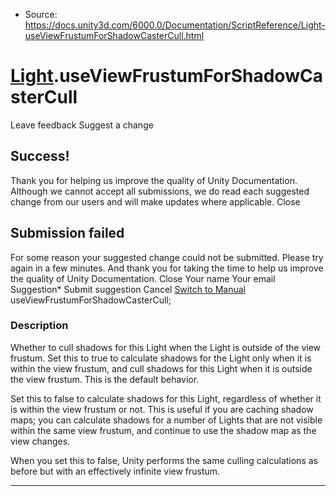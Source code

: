 * Source: https://docs.unity3d.com/6000.0/Documentation/ScriptReference/Light-useViewFrustumForShadowCasterCull.html

#  [Light](https://docs.unity3d.com/6000.0/Documentation/ScriptReference/Light.html).useViewFrustumForShadowCasterCull
Leave feedback
Suggest a change
## Success!
Thank you for helping us improve the quality of Unity Documentation. Although we cannot accept all submissions, we do read each suggested change from our users and will make updates where applicable.
Close
## Submission failed
For some reason your suggested change could not be submitted. Please <a>try again</a> in a few minutes. And thank you for taking the time to help us improve the quality of Unity Documentation.
Close
Your name Your email Suggestion* Submit suggestion
Cancel
[Switch to Manual](https://docs.unity3d.com/6000.0/Documentation/Manual/class-Light.html "Go to Light Component in the Manual")
useViewFrustumForShadowCasterCull; 
### Description
Whether to cull shadows for this Light when the Light is outside of the view frustum.
Set this to true to calculate shadows for the Light only when it is within the view frustum, and cull shadows for this Light when it is outside the view frustum. This is the default behavior.  
  
Set this to false to calculate shadows for this Light, regardless of whether it is within the view frustum or not. This is useful if you are caching shadow maps; you can calculate shadows for a number of Lights that are not visible within the same view frustum, and continue to use the shadow map as the view changes.  
  
When you set this to false, Unity performs the same culling calculations as before but with an effectively infinite view frustum.
* * *
